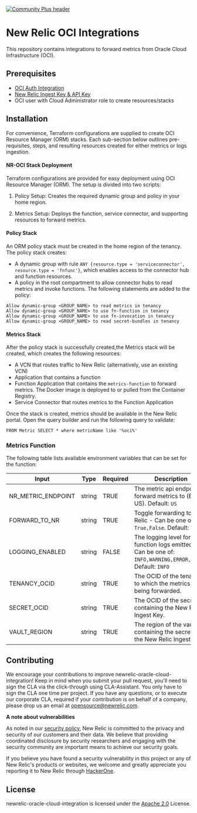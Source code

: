 [![Community Plus header](https://github.com/newrelic/opensource-website/raw/master/src/images/categories/Community_Plus.png)](https://opensource.newrelic.com/oss-category/#community-plus)

# New Relic OCI Integrations

This repository contains integrations to forward metrics from Oracle Cloud Infrastructure (OCI).

## Prerequisites

* [OCI Auth Integration](https://docs-preview.newrelic.com/docs/oracle-cloud-infrastructure#wif) 
* [New Relic Ingest Key & API Key](https://docs.newrelic.com/docs/apis/intro-apis/new-relic-api-keys/#license-key)
* OCI user with Cloud Administrator role to create resources/stacks

## Installation

For convenience, Terraform configurations are supplied to create OCI Resource Manager (ORM) stacks. Each sub-section below outlines pre-requisites, steps, and resulting resources created for either metrics or logs ingestion.

#### NR-OCI Stack Deployment

Terraform configurations are provided for easy deployment using OCI Resource Manager (ORM). The setup is divided into two scripts:

1. Policy Setup: Creates the required dynamic group and policy in your home region.

2. Metrics Setup: Deploys the function, service connector, and supporting resources to forward metrics.

#### Policy Stack

An ORM policy stack must be created in the home region of the tenancy. The policy stack creates:

* A dynamic group with rule `ANY {resource.type = 'serviceconnector', resource.type = 'fnfunc'}`, which enables access to the connector hub and function resources.
* A policy in the root compartment to allow connector hubs to read metrics and invoke functions. The following statements are added to the policy:

```
Allow dynamic-group <GROUP_NAME> to read metrics in tenancy
Allow dynamic-group <GROUP_NAME> to use fn-function in tenancy
Allow dynamic-group <GROUP_NAME> to use fn-invocation in tenancy
Allow dynamic-group <GROUP_NAME> to read secret-bundles in tenancy
```

#### Metrics Stack

After the policy stack is successfully created,the Metrics stack will be created, which creates the following resources:

* A VCN that routes traffic to New Relic (alternatively, use an existing VCN)
* Application that contains a function
* Function Application that contains the `metrics-function` to forward metrics. The Docker image is deployed to or pulled from the Container Registry.
* Service Connector that routes metrics to the Function Application


Once the stack is created, metrics should be available in the New Relic portal. Open the query builder and run the following query to validate:
```
FROM Metric SELECT * where metricName like '%oci%'
```

### Metrics Function

The following table lists available environment variables that can be set for the function:

| Input | Type | Required | Description
| ----- | ---- |----------| -----------
| NR_METRIC_ENDPOINT | string | TRUE     | The metric api endpoint to forward metrics to (EU or US). Default: `US`
| FORWARD_TO_NR | string | TRUE     | Toggle forwarding to New Relic - Can be one of: `True,False`. Default: `True`
| LOGGING_ENABLED | string | FALSE    | The logging level for function logs emitted - Can be one of: `INFO,WARNING,ERROR,DEBUG`. Default: `INFO`
| TENANCY_OCID | string | TRUE     | The OCID of the tenancy to which the metrics are being forwarded.
|SECRET_OCID | string | TRUE     | The OCID of the secret containing the New Relic Ingest Key.
|VAULT_REGION | string | TRUE     | The region of the vault containing the secret with the New Relic Ingest Key.


## Contributing

We encourage your contributions to improve newrelic-oracle-cloud-integration! Keep in mind when you submit your pull request, you'll need to sign the CLA via the click-through using CLA-Assistant. You only have to sign the CLA one time per project. If you have any questions, or to execute our corporate CLA, required if your contribution is on behalf of a company, please drop us an email at opensource@newrelic.com.

**A note about vulnerabilities**

As noted in our [security policy](../../security/policy), New Relic is committed to the privacy and security of our customers and their data. We believe that providing coordinated disclosure by security researchers and engaging with the security community are important means to achieve our security goals.

If you believe you have found a security vulnerability in this project or any of New Relic's products or websites, we welcome and greatly appreciate you reporting it to New Relic through [HackerOne](https://hackerone.com/newrelic).

## License

newrelic-oracle-cloud-integration is licensed under the [Apache 2.0](http://apache.org/licenses/LICENSE-2.0.txt) License.
